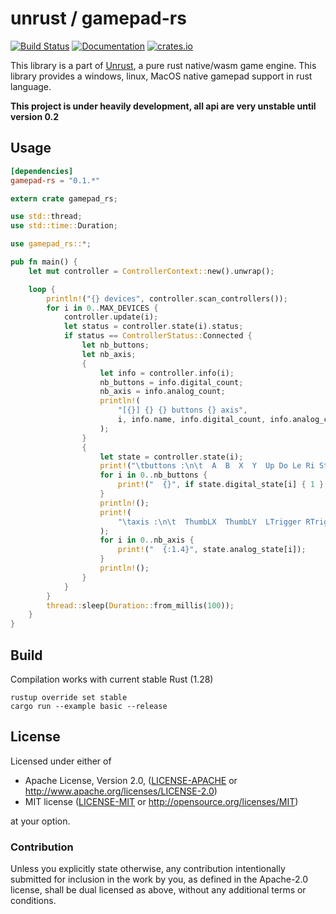 # unrust / gamepad-rs

[![Build Status](https://travis-ci.org/unrust/gamepad-rs.svg?branch=master)](https://travis-ci.org/unrust/gamepad-rs)
[![Documentation](https://docs.rs/gamepad-rs/badge.svg)](https://docs.rs/gamepad-rs)
[![crates.io](https://meritbadge.herokuapp.com/gamepad-rs)](https://crates.io/crates/gamepad-rs)

This library is a part of [Unrust](https://github.com/unrust/unrust), a pure rust native/wasm game engine.
This library provides a windows, linux, MacOS native gamepad support in rust language.

**This project is under heavily development, all api are very unstable until version 0.2**

## Usage

```toml
[dependencies]
gamepad-rs = "0.1.*"
```

```rust
extern crate gamepad_rs;

use std::thread;
use std::time::Duration;

use gamepad_rs::*;

pub fn main() {
    let mut controller = ControllerContext::new().unwrap();

    loop {
        println!("{} devices", controller.scan_controllers());
        for i in 0..MAX_DEVICES {
            controller.update(i);
            let status = controller.state(i).status;
            if status == ControllerStatus::Connected {
                let nb_buttons;
                let nb_axis;
                {
                    let info = controller.info(i);
                    nb_buttons = info.digital_count;
                    nb_axis = info.analog_count;
                    println!(
                        "[{}] {} {} buttons {} axis",
                        i, info.name, info.digital_count, info.analog_count
                    );
                }
                {
                    let state = controller.state(i);
                    print!("\tbuttons :\n\t  A  B  X  Y  Up Do Le Ri St Bk Lt Rt LB RB\n\t");
                    for i in 0..nb_buttons {
                        print!("  {}", if state.digital_state[i] { 1 } else { 0 });
                    }
                    println!();
                    print!(
                        "\taxis :\n\t  ThumbLX  ThumbLY  LTrigger RTrigger ThumbRX  ThumbRY \n\t"
                    );
                    for i in 0..nb_axis {
                        print!("  {:1.4}", state.analog_state[i]);
                    }
                    println!();
                }
            }
        }
        thread::sleep(Duration::from_millis(100));
    }
}
```

## Build

Compilation works with current stable Rust (1.28)

```
rustup override set stable
cargo run --example basic --release
```

## License

Licensed under either of

 * Apache License, Version 2.0, ([LICENSE-APACHE](LICENSE-APACHE) or http://www.apache.org/licenses/LICENSE-2.0)
 * MIT license ([LICENSE-MIT](LICENSE-MIT) or http://opensource.org/licenses/MIT)

at your option.

### Contribution

Unless you explicitly state otherwise, any contribution intentionally submitted
for inclusion in the work by you, as defined in the Apache-2.0 license, shall be dual licensed as above, without any
additional terms or conditions.

